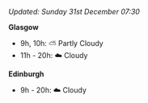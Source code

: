 *Updated: Sunday 31st December 07:30*

**Glasgow**

* 9h, 10h: :partly_sunny: Partly Cloudy
* 11h - 20h: :cloud: Cloudy

**Edinburgh**

* 9h - 20h: :cloud: Cloudy
